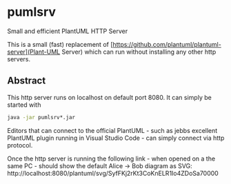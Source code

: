# pumlsrv
Small and efficient PlantUML HTTP Server

This is a small (fast) replacement of [https://github.com/plantuml/plantuml-server](Plant-UML Server) which can run without installing any other http servers.

## Abstract
This http server runs on localhost on default port 8080. It can simply be started with
```cmd
java -jar pumlsrv*.jar
```

Editors that can connect to the official PlantUML - such as jebbs excellent PlantUML plugin running in Visual Studio Code - can simply connect via http protocol.

Once the http server is running the following link - when opened on a the same PC - should show the default Alice -> Bob diagram as SVG:
http://localhost:8080/plantuml/svg/SyfFKj2rKt3CoKnELR1Io4ZDoSa70000

